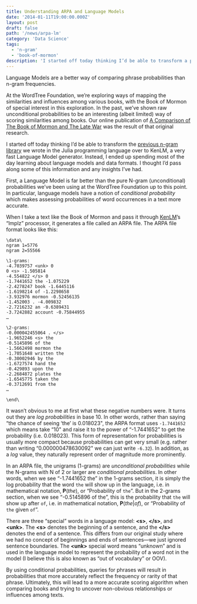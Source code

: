 ```yaml
---
title: Understanding ARPA and Language Models
date: '2014-01-11T19:00:00.000Z'
layout: post
draft: false
path: '/news/arpa-lm'
category: 'Data Science'
tags:
  - 'n-gram'
  - 'book-of-mormon'
description: 'I started off today thinking I’d be able to transform a previous n-gram library we wrote in the Julia programming language over to KenLM, a very fast Language Model generator. Instead, I ended up spending most of the day learning about language models and data formats. I thought I’d pass along some of this information and any insights I’ve had.'
---
```


Language Models are a better way of comparing phrase probabilities than n-gram frequencies.

At the WordTree Foundation, we’re exploring ways of mapping the similarities and influences among various books, with the Book of Mormon of special interest in this exploration. In the past, we’ve shown raw unconditional probabilities to be an interesting (albeit limited) way of scoring similarities among books. Our online publication of [A Comparison of The Book of Mormon and The Late War](/thelatewar) was the result of that original research.

I started off today thinking I’d be able to transform the [previous n-gram library](https://github.com/canadaduane/TextGrams.jl) we wrote in the Julia programming language over to KenLM, a very fast Language Model generator. Instead, I ended up spending most of the day learning about language models and data formats. I thought I’d pass along some of this information and any insights I’ve had.

First, a Language Model is far better than the pure N-gram (unconditional) probabilities we’ve been using at the WordTree Foundation up to this point. In particular, language models have a notion of _conditional probability_ which makes assessing probabilities of word occurrences in a text more accurate.

When I take a text like the Book of Mormon and pass it through [KenLM](https://kheafield.com/code/kenlm/)’s “lmplz” processor, it generates a file called an ARPA file. The ARPA file format looks like this:

```
\data\
ngram 1=5776
ngram 2=55566

\1-grams:
-4.7039757 <unk> 0
0 <s> -1.505814
-4.554822 </s> 0
-1.7441652 the -1.075229
-2.4278247 book -1.6445116
-1.6198214 of -1.2298658
-3.932976 mormon -0.52456135
-1.452003 . -4.009832
-2.7216232 an -0.6389431
-3.7242882 account -0.75844955
…

\2-grams:
-0.000042455064 . </s>
-1.9652246 <s> the
-0.5145896 of the
-1.5662498 mormon the
-1.7051648 written the
-0.30002946 by the
-1.6727574 hand the
-0.429893 upon the
-2.2684872 plates the
-1.6545775 taken the
-0.3712691 from the
…

\end\
```

It wasn’t obvious to me at first what these negative numbers were. It turns out they are _log probabilities_ in base 10. In other words, rather than saying “the chance of seeing ‘the’ is 0.018023", the ARPA format uses `-1.7441652` which means take “10" and raise it to the power of “-1.7441652" to get the probability (i.e. 0.018023). This form of representation for probabilities is usually more compact because probabilities can get very small (e.g. rather than writing “0.000000478630092" we can just write `-6.32`). In addition, as a _log_ value, they naturally represent order of magnitude more prominently.

In an ARPA file, the unigrams (1-grams) are _unconditional probabilities_ while the N-grams with N of 2 or larger are _conditional probabilities_. In other words, when we see “-1.7441652 the” in the 1-grams section, it is simply the log probability that the word `the` will show up in the language, i.e. in mathematical notation, **P**(_the_), or “Probability of `the`”. But in the 2-grams section, when we see “-0.5145896 of the”, this is the probability that `the` will show up after `of`, i.e. in mathematical notation, **P**(_the_|_of_), or “Probability of `the` given `of`”.

There are three “special” words in a language model: **&lt;s>**, **&lt;/s>**, and **&lt;unk>**. The **&lt;s>** denotes the beginning of a sentence, and the **&lt;/s>** denotes the end of a sentence. This differs from our original study where we had no concept of beginnings and ends of sentences&mdash;we just ignored sentence boundaries. The **&lt;unk>** special word means “unknown” and is used in the language model to represent the probability of a word not in the model (I believe this is also known as “out of vocabulary” or OOV).

By using conditional probabilities, queries for phrases will result in probabilities that more accurately reflect the frequency or rarity of that phrase. Ultimately, this will lead to a more accurate scoring algorithm when comparing books and trying to uncover non-obvious relationships or influences among texts.
